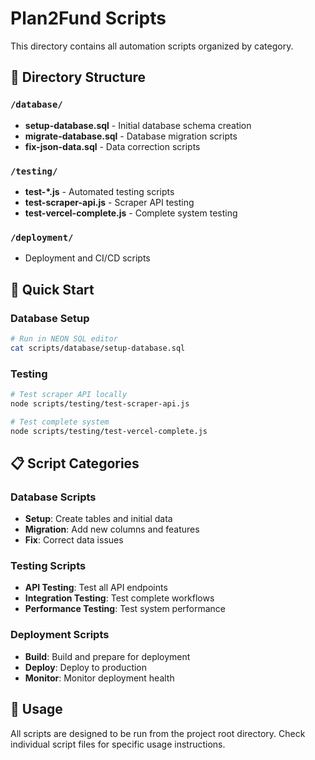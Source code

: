 # Plan2Fund Scripts

This directory contains all automation scripts organized by category.

## 📁 Directory Structure

### `/database/`
- **setup-database.sql** - Initial database schema creation
- **migrate-database.sql** - Database migration scripts
- **fix-json-data.sql** - Data correction scripts

### `/testing/`
- **test-*.js** - Automated testing scripts
- **test-scraper-api.js** - Scraper API testing
- **test-vercel-complete.js** - Complete system testing

### `/deployment/`
- Deployment and CI/CD scripts

## 🚀 Quick Start

### Database Setup
```bash
# Run in NEON SQL editor
cat scripts/database/setup-database.sql
```

### Testing
```bash
# Test scraper API locally
node scripts/testing/test-scraper-api.js

# Test complete system
node scripts/testing/test-vercel-complete.js
```

## 📋 Script Categories

### Database Scripts
- **Setup**: Create tables and initial data
- **Migration**: Add new columns and features
- **Fix**: Correct data issues

### Testing Scripts
- **API Testing**: Test all API endpoints
- **Integration Testing**: Test complete workflows
- **Performance Testing**: Test system performance

### Deployment Scripts
- **Build**: Build and prepare for deployment
- **Deploy**: Deploy to production
- **Monitor**: Monitor deployment health

## 🔧 Usage

All scripts are designed to be run from the project root directory. Check individual script files for specific usage instructions.
